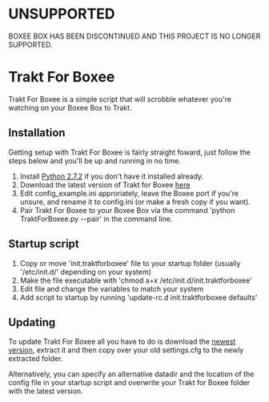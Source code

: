 UNSUPPORTED
===========
BOXEE BOX HAS BEEN DISCONTINUED AND THIS PROJECT IS NO LONGER SUPPORTED.

Trakt For Boxee
===============

Trakt For Boxee is a simple script that will scrobble whatever you're watching
on your Boxee Box to Trakt.

Installation
------------
Getting setup with Trakt For Boxee is fairly straight foward, just follow the steps below and you'll be up and running in no time.

1. Install [Python 2.7.2](http://python.org/download/releases/2.7.2/) if you don't have it installed already.
2. Download the latest version of Trakt for Boxee [here](https://github.com/cold12/Trakt-for-Boxee/zipball/master)
3. Edit config_example.ini approriately, leave the Boxee port if you're unsure, and rename it to config.ini (or make a fresh copy if you want).
4. Pair Trakt For Boxee to your Boxee Box via the command 'python TraktForBoxee.py --pair' in the command line.

Startup script
--------------
1. Copy or move 'init.traktforboxee' file to your startup folder (usually '/etc/init.d/' depending on your system)
2. Make the file executable with 'chmod a+x /etc/init.d/init.traktforboxee'
3. Edit file and change the variables to match your system
4. Add script to startup by running 'update-rc.d init.traktforboxee defaults'

Updating
--------
To update Trakt For Boxee all you have to do is download the [newest version](https://github.com/cold12/Trakt-for-Boxee/zipball/master),
extract it and then copy over your old settings.cfg to the newly extracted folder.

Alternatively, you can specify an alternative datadir and the location of the config file in your startup script and overwrite your Trakt for Boxee folder with the latest version.
